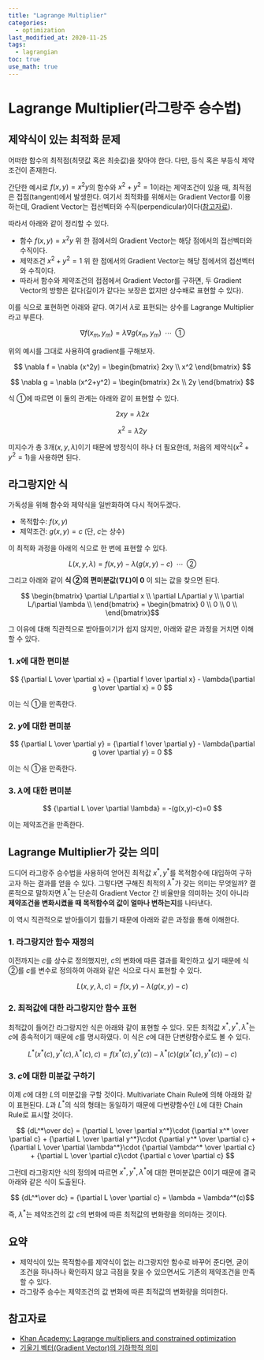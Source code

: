 ```yaml
---
title: "Lagrange Multiplier"
categories: 
  - optimization
last_modified_at: 2020-11-25
tags:
  - lagrangian
toc: true
use_math: true
---
```


# Lagrange Multiplier(라그랑주 승수법)

## 제약식이 있는 최적화 문제

어떠한 함수의 최적점(최댓값 혹은 최솟값)을 찾아야 한다. 다만, 등식 혹은 부등식 제약조건이 존재한다.


간단한 예시로 $f(x,y)=x^2y$의 함수와 $x^2+y^2=1$이라는 제약조건이 있을 때, 최적점은 접점(tangent)에서 발생한다. 여기서 최적화를 위해서는 Gradient Vector를 이용하는데, Gradient Vector는 접선벡터와 수직(perpendicular)이다([참고자료](https://m.blog.naver.com/PostView.nhn?blogId=mindo1103&logNo=90153612595&proxyReferer=https:%2F%2Fwww.google.com%2F)). 


따라서 아래와 같이 정리할 수 있다.

- 함수 $f(x,y)=x^2y$ 위 한 점에서의 Gradient Vector는 해당 점에서의 접선벡터와 수직이다.
- 제약조건 $x^2+y^2=1$ 위 한 점에서의 Gradient Vector는 해당 점에서의 접선벡터와 수직이다.
- 따라서 함수와 제약조건의 접점에서 Gradient Vector를 구하면, 두 Gradient Vector의 방향은 같다(길이가 같다는 보장은 없지만 상수배로 표현할 수 있다).


이를 식으로 표현하면 아래와 같다. 여기서 $\lambda$로 표현되는 상수를 Lagrange Multiplier라고 부른다.

$$ \nabla f(x_m, y_m) = \lambda \nabla g(x_m, y_m) \;\; \cdots \;\; ①$$


위의 예시를 그대로 사용하여 gradient를 구해보자.

$$ \nabla f = \nabla (x^2y) = \begin{bmatrix}
2xy \\
x^2
\end{bmatrix} $$


$$ \nabla g = \nabla (x^2+y^2) = \begin{bmatrix}
2x \\
2y
\end{bmatrix} $$


식 ①에 따르면 이 둘의 관계는 아래와 같이 표현할 수 있다. 

$$ 2xy = \lambda 2x $$

$$ x^2 = \lambda 2y $$

미지수가 총 3개($x, y, \lambda$)이기 때문에 방정식이 하나 더 필요한데, 처음의 제약식($x^2+y^2=1$)을 사용하면 된다.


## 라그랑지안 식

가독성을 위해 함수와 제약식을 일반화하여 다시 적어두겠다.

- 목적함수: $f(x,y)$
- 제약조건: $g(x,y) = c$ (단, $c$는 상수)

이 최적화 과정을 아래의 식으로 한 번에 표현할 수 있다.

$$L(x,y,\lambda) = f(x,y) - \lambda(g(x,y)-c) \;\; \cdots \;\; ②$$

그리고 아래와 같이 **식 ②의 편미분값($\nabla L$)이 0** 이 되는 값을 찾으면 된다.

$$ \begin{bmatrix}
\partial L/\partial x \\
\partial L/\partial y \\
\partial L/\partial \lambda \\
\end{bmatrix} =
 \begin{bmatrix}
0 \\
0 \\
0 \\
\end{bmatrix}$$



그 이유에 대해 직관적으로 받아들이기가 쉽지 않지만, 아래와 같은 과정을 거치면 이해할 수 있다.

### 1. $x$에 대한 편미분

$$ {\partial L \over \partial x} =  {\partial f \over \partial x} -  \lambda{\partial g \over \partial x} = 0 $$

이는 식 ①을 만족한다.

### 2. $y$에 대한 편미분

$$ {\partial L \over \partial y} =  {\partial f \over \partial y} -  \lambda{\partial g \over \partial y} = 0 $$

이는 식 ①을 만족한다.

### 3. $\lambda$에 대한 편미분

$$ {\partial L \over \partial \lambda} =  -(g(x,y)-c)=0 $$

이는 제약조건을 만족한다.


## Lagrange Multiplier가 갖는 의미
드디어 라그랑주 승수법을 사용하여 얻어진 최적값 $x^*, y^*$를 목적함수에 대입하여 구하고자 하는 결과를 얻을 수 있다. 그렇다면 구해진 최적의 $\lambda^*$가 갖는 의미는 무엇일까? 결론적으로 말하자면 $\lambda^*$는 단순히 Gradient Vector 간 비율만을 의미하는 것이 아니라 **제약조건을 변화시켰을 때 목적함수의 값이 얼마나 변하는지**를 나타낸다. 


이 역시 직관적으로 받아들이기 힘들기 때문에 아래와 같은 과정을 통해 이해한다.

### 1. 라그랑지안 함수 재정의

이전까지는 $c$를 상수로 정의했지만, $c$의 변화에 따른 결과를 확인하고 싶기 때문에 식 ②를 $c$를 변수로 정의하여 아래와 같은 식으로 다시 표현할 수 있다.

$$L(x,y,\lambda, c) = f(x,y) - \lambda(g(x,y)-c)$$


### 2. 최적값에 대한 라그랑지안 함수 표현
최적값이 들어간 라그랑지안 식은 아래와 같이 표현할 수 있다. 모든 최적값 $x^*, y^*, \lambda^*$는 $c$에 종속적이기 때문에 $c$를 명시하였다. 이 식은 $c$에 대한 단변량함수로도 볼 수 있다.

$$L^*(x^*(c),y^*(c),\lambda^*(c), c) = f(x^*(c),y^*(c)) - \lambda^*(c)(g(x^*(c),y^*(c))-c) $$

### 3. $c$에 대한 미분값 구하기

이제 $c$에 대한 $L$의 미분값을 구할 것이다. Multivariate Chain Rule에 의해 아래와 같이 표현된다. $L$과 $L^*$의 식의 형태는 동일하기 때문에 다변량함수인 $L$에 대한 Chain Rule로 표시할 것이다.

$$ {dL^*\over dc} = {\partial L \over \partial x^*}\cdot {\partial x^* \over \partial c} + {\partial L \over \partial y^*}\cdot {\partial y^* \over \partial c} + {\partial L \over \partial \lambda^*}\cdot {\partial \lambda^* \over \partial c} + {\partial L \over \partial c}\cdot {\partial c \over \partial c}  $$

그런데 라그랑지안 식의 정의에 따르면 $x^*, y^*, \lambda^*$에 대한 편미분값은 0이기 때문에 결국 아래와 같은 식이 도출된다.

$$ {dL^*\over dc} =  {\partial L \over \partial c} = \lambda =  \lambda^*(c)$$
  

즉, $\lambda^*$는 제약조건의 값 $c$의 변화에 따른 최적값의 변화량을 의미하는 것이다.

## 요약
- 제약식이 있는 목적함수를 제약식이 없는 라그랑지안 함수로 바꾸어 준다면, 굳이 조건을 하나하나 확인하지 않고 극점을 찾을 수 있으면서도 기존의 제약조건을 만족할 수 있다. 
- 라그랑주 승수는 제약조건의 값 변화에 따른 최적값의 변화량을 의미한다.

## 참고자료 
- [Khan Academy: Lagrange multipliers and constrained optimization](https://www.khanacademy.org/math/multivariable-calculus/applications-of-multivariable-derivatives/lagrange-multipliers-and-constrained-optimization/v/constrained-optimization-introduction)
- [기울기 벡터(Gradient Vector)의 기하학적 의미](https://m.blog.naver.com/PostView.nhn?blogId=mindo1103&logNo=90153612595&proxyReferer=https:%2F%2Fwww.google.com%2F)
  